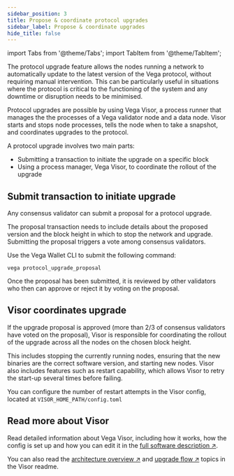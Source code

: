 ```yaml
---
sidebar_position: 3
title: Propose & coordinate protocol upgrades
sidebar_label: Propose & coordinate upgrades
hide_title: false
---
```

import Tabs from '@theme/Tabs';
import TabItem from '@theme/TabItem';

The protocol upgrade feature allows the nodes running a network to automatically update to the latest version of the Vega protocol, without requiring manual intervention. This can be particularly useful in situations where the protocol is critical to the functioning of the system and any downtime or disruption needs to be minimised.

Protocol upgrades are possible by using Vega Visor, a process runner that manages the the processes of a Vega validator node and a data node. Visor starts and stops node processes, tells the node when to take a snapshot, and coordinates upgrades to the protocol. 

A protocol upgrade involves two main parts: 
* Submitting a transaction to initiate the upgrade on a specific block
* Using a process manager, Vega Visor, to coordinate the rollout of the upgrade

## Submit transaction to initiate upgrade
Any consensus validator can submit a proposal for a protocol upgrade. 

The proposal transaction needs to include details about the proposed version and the block height in which to stop the network and upgrade. Submitting the proposal triggers a vote among consensus validators.

Use the Vega Wallet CLI to submit the following command:

```shell 
vega protocol_upgrade_proposal
``` 

Once the proposal has been submitted, it is reviewed by other validators who then can approve or reject it by voting on the proposal. 

## Visor coordinates upgrade 
If the upgrade proposal is approved (more than 2/3 of consensus validators have voted on the proposal), Visor is responsible for coordinating the rollout of the upgrade across all the nodes on the chosen block height. 

This includes stopping the currently running nodes, ensuring that the new binaries are the correct software version, and starting new nodes. Visor also includes features such as restart capability, which allows Visor to retry the start-up several times before failing. 

You can configure the number of restart attempts in the Visor config, located at `VISOR_HOME_PATH/config.toml`

## Read more about Visor
Read detailed information about Vega Visor, including how it works, how the config is set up and how you can edit it in the [full software description ↗](https://github.com/vegaprotocol/vega/tree/develop/visor#readme).

You can also read the [architecture overview ↗](https://github.com/vegaprotocol/vega/tree/develop/visor#architecture) and [upgrade flow ↗](https://github.com/vegaprotocol/vega/tree/develop/visor#upgrade-flow) topics in the Visor readme.
